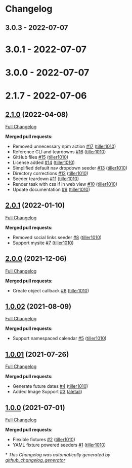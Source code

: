 # Changelog

## 3.0.3 - 2022-07-07



# 3.0.1 - 2022-07-07
# 3.0.0 - 2022-07-07
# 2.1.7 - 2022-07-06

## [2.1.0](https://github.com/werkbot/silverstripe-module-seeder/tree/2.1.0) (2022-04-08)

[Full Changelog](https://github.com/werkbot/silverstripe-module-seeder/compare/2.0.1...2.1.0)

**Merged pull requests:**

- Removed unnecessary npm action [\#17](https://github.com/werkbot/silverstripe-module-seeder/pull/17) ([tiller1010](https://github.com/tiller1010))
- Reference CLI and teardowns [\#16](https://github.com/werkbot/silverstripe-module-seeder/pull/16) ([tiller1010](https://github.com/tiller1010))
- GitHub files [\#15](https://github.com/werkbot/silverstripe-module-seeder/pull/15) ([tiller1010](https://github.com/tiller1010))
- License added [\#14](https://github.com/werkbot/silverstripe-module-seeder/pull/14) ([tiller1010](https://github.com/tiller1010))
- Simplified default nav dropdown seeder [\#13](https://github.com/werkbot/silverstripe-module-seeder/pull/13) ([tiller1010](https://github.com/tiller1010))
- Directory corrections [\#12](https://github.com/werkbot/silverstripe-module-seeder/pull/12) ([tiller1010](https://github.com/tiller1010))
- Seeder teardown [\#11](https://github.com/werkbot/silverstripe-module-seeder/pull/11) ([tiller1010](https://github.com/tiller1010))
- Render task with css if in web view [\#10](https://github.com/werkbot/silverstripe-module-seeder/pull/10) ([tiller1010](https://github.com/tiller1010))
- Update documentation [\#9](https://github.com/werkbot/silverstripe-module-seeder/pull/9) ([tiller1010](https://github.com/tiller1010))

## [2.0.1](https://github.com/werkbot/silverstripe-module-seeder/tree/2.0.1) (2022-01-10)

[Full Changelog](https://github.com/werkbot/silverstripe-module-seeder/compare/2.0.0...2.0.1)

**Merged pull requests:**

- Removed social links seeder [\#8](https://github.com/werkbot/silverstripe-module-seeder/pull/8) ([tiller1010](https://github.com/tiller1010))
- Support mysite [\#7](https://github.com/werkbot/silverstripe-module-seeder/pull/7) ([tiller1010](https://github.com/tiller1010))

## [2.0.0](https://github.com/werkbot/silverstripe-module-seeder/tree/2.0.0) (2021-12-06)

[Full Changelog](https://github.com/werkbot/silverstripe-module-seeder/compare/1.0.02...2.0.0)

**Merged pull requests:**

- Create object callback [\#6](https://github.com/werkbot/silverstripe-module-seeder/pull/6) ([tiller1010](https://github.com/tiller1010))

## [1.0.02](https://github.com/werkbot/silverstripe-module-seeder/tree/1.0.02) (2021-08-09)

[Full Changelog](https://github.com/werkbot/silverstripe-module-seeder/compare/1.0.01...1.0.02)

**Merged pull requests:**

- Support namespaced calendar [\#5](https://github.com/werkbot/silverstripe-module-seeder/pull/5) ([tiller1010](https://github.com/tiller1010))

## [1.0.01](https://github.com/werkbot/silverstripe-module-seeder/tree/1.0.01) (2021-07-26)

[Full Changelog](https://github.com/werkbot/silverstripe-module-seeder/compare/1.0.0...1.0.01)

**Merged pull requests:**

- Generate future dates [\#4](https://github.com/werkbot/silverstripe-module-seeder/pull/4) ([tiller1010](https://github.com/tiller1010))
- Added Image Support [\#3](https://github.com/werkbot/silverstripe-module-seeder/pull/3) ([aletail](https://github.com/aletail))

## [1.0.0](https://github.com/werkbot/silverstripe-module-seeder/tree/1.0.0) (2021-07-01)

[Full Changelog](https://github.com/werkbot/silverstripe-module-seeder/compare/3634b718a0e045c2a6f8fced7617e932cdcd6197...1.0.0)

**Merged pull requests:**

- Flexible fixtures [\#2](https://github.com/werkbot/silverstripe-module-seeder/pull/2) ([tiller1010](https://github.com/tiller1010))
- YAML fixture powered seeders [\#1](https://github.com/werkbot/silverstripe-module-seeder/pull/1) ([tiller1010](https://github.com/tiller1010))



\* *This Changelog was automatically generated by [github_changelog_generator](https://github.com/github-changelog-generator/github-changelog-generator)*
